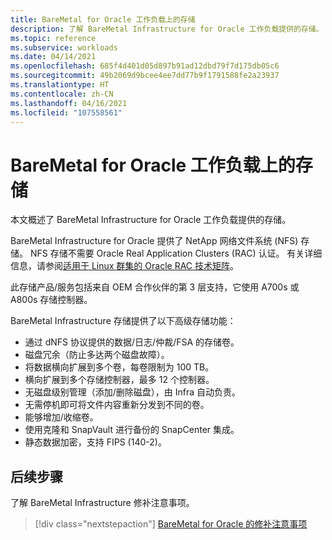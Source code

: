 ```yaml
---
title: BareMetal for Oracle 工作负载上的存储
description: 了解 BareMetal Infrastructure for Oracle 工作负载提供的存储。
ms.topic: reference
ms.subservice: workloads
ms.date: 04/14/2021
ms.openlocfilehash: 685f4d401d05d897b91ad12dbd79f7d175db05c6
ms.sourcegitcommit: 49b2069d9bcee4ee7dd77b9f1791588fe2a23937
ms.translationtype: HT
ms.contentlocale: zh-CN
ms.lasthandoff: 04/16/2021
ms.locfileid: "107558561"
---
```

# <a name="storage-on-baremetal-for-oracle-workloads"></a>BareMetal for Oracle 工作负载上的存储

本文概述了 BareMetal Infrastructure for Oracle 工作负载提供的存储。

BareMetal Infrastructure for Oracle 提供了 NetApp 网络文件系统 (NFS) 存储。 NFS 存储不需要 Oracle Real Application Clusters (RAC) 认证。 有关详细信息，请参阅[适用于 Linux 群集的 Oracle RAC 技术矩阵](https://www.oracle.com/database/technologies/tech-generic-linux-new.html)。

此存储产品/服务包括来自 OEM 合作伙伴的第 3 层支持，它使用 A700s 或 A800s 存储控制器。

BareMetal Infrastructure 存储提供了以下高级存储功能：

- 通过 dNFS 协议提供的数据/日志/仲裁/FSA 的存储卷。
- 磁盘冗余（防止多达两个磁盘故障）。
- 将数据横向扩展到多个卷，每卷限制为 100 TB。
- 横向扩展到多个存储控制器，最多 12 个控制器。
- 无磁盘级别管理（添加/删除磁盘），由 Infra 自动负责。
- 无需停机即可将文件内容重新分发到不同的卷。
- 能够增加/收缩卷。
- 使用克隆和 SnapVault 进行备份的 SnapCenter 集成。
- 静态数据加密，支持 FIPS (140-2)。

## <a name="next-steps"></a>后续步骤

了解 BareMetal Infrastructure 修补注意事项。

> [!div class="nextstepaction"]
> [BareMetal for Oracle 的修补注意事项](oracle-baremetal-patching.md)

